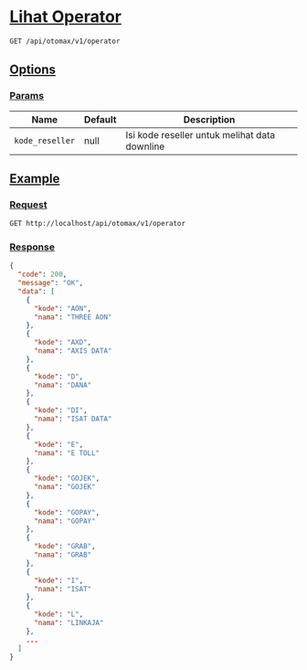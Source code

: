 # [Lihat Operator]()

<!-- @category Common -->

```bash
GET /api/otomax/v1/operator
```

## [Options]()

### [Params]()

Name | Default | Description
--- | --- | ---
`kode_reseller` | null | Isi kode reseller untuk melihat data downline

## [Example]()

### [Request]()

```bash
GET http://localhost/api/otomax/v1/operator
```

### [Response]()

```json
{
  "code": 200,
  "message": "OK",
  "data": [
    {
      "kode": "AON",
      "nama": "THREE AON"
    },
    {
      "kode": "AXD",
      "nama": "AXIS DATA"
    },
    {
      "kode": "D",
      "nama": "DANA"
    },
    {
      "kode": "DI",
      "nama": "ISAT DATA"
    },
    {
      "kode": "E",
      "nama": "E TOLL"
    },
    {
      "kode": "GOJEK",
      "nama": "GOJEK"
    },
    {
      "kode": "GOPAY",
      "nama": "GOPAY"
    },
    {
      "kode": "GRAB",
      "nama": "GRAB"
    },
    {
      "kode": "I",
      "nama": "ISAT"
    },
    {
      "kode": "L",
      "nama": "LINKAJA"
    },
    ...
  ]
}
```